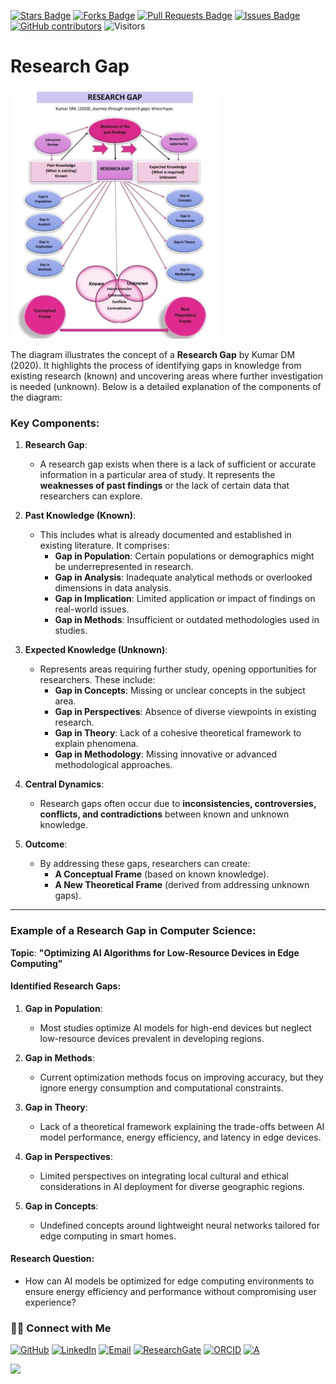 <a href="https://github.com/drshahizan/short-course/stargazers"><img src="https://img.shields.io/github/stars/drshahizan/short-course" alt="Stars Badge"/></a>
<a href="https://github.com/drshahizan/short-course/network/members"><img src="https://img.shields.io/github/forks/drshahizan/short-course" alt="Forks Badge"/></a>
<a href="https://github.com/drshahizan/short-course/pulls"><img src="https://img.shields.io/github/issues-pr/drshahizan/short-course" alt="Pull Requests Badge"/></a>
<a href="https://github.com/drshahizan/short-course"><img src="https://img.shields.io/github/issues/drshahizan/short-course" alt="Issues Badge"/></a>
<a href="https://github.com/drshahizan/short-course/graphs/contributors"><img alt="GitHub contributors" src="https://img.shields.io/github/contributors/drshahizan/short-course?color=2b9348"></a>
![Visitors](https://api.visitorbadge.io/api/visitors?path=https%3A%2F%2Fgithub.com%2Fdrshahizan%2Fshort-course&labelColor=%23d9e3f0&countColor=%23697689&style=flat)

# Research Gap

 <img src="https://github.com/drshahizan/short-course/blob/main/25upsi/images/research%20gap.jpeg" alt="Image Alt Text"  height="400">

The diagram illustrates the concept of a **Research Gap** by Kumar DM (2020). It highlights the process of identifying gaps in knowledge from existing research (known) and uncovering areas where further investigation is needed (unknown). Below is a detailed explanation of the components of the diagram:

### **Key Components:**

1. **Research Gap**:
   - A research gap exists when there is a lack of sufficient or accurate information in a particular area of study. It represents the **weaknesses of past findings** or the lack of certain data that researchers can explore.

2. **Past Knowledge (Known)**:
   - This includes what is already documented and established in existing literature. It comprises:
     - **Gap in Population**: Certain populations or demographics might be underrepresented in research.
     - **Gap in Analysis**: Inadequate analytical methods or overlooked dimensions in data analysis.
     - **Gap in Implication**: Limited application or impact of findings on real-world issues.
     - **Gap in Methods**: Insufficient or outdated methodologies used in studies.

3. **Expected Knowledge (Unknown)**:
   - Represents areas requiring further study, opening opportunities for researchers. These include:
     - **Gap in Concepts**: Missing or unclear concepts in the subject area.
     - **Gap in Perspectives**: Absence of diverse viewpoints in existing research.
     - **Gap in Theory**: Lack of a cohesive theoretical framework to explain phenomena.
     - **Gap in Methodology**: Missing innovative or advanced methodological approaches.

4. **Central Dynamics**:
   - Research gaps often occur due to **inconsistencies, controversies, conflicts, and contradictions** between known and unknown knowledge.

5. **Outcome**:
   - By addressing these gaps, researchers can create:
     - **A Conceptual Frame** (based on known knowledge).
     - **A New Theoretical Frame** (derived from addressing unknown gaps).

---

### **Example of a Research Gap in Computer Science**:

**Topic**: **"Optimizing AI Algorithms for Low-Resource Devices in Edge Computing"**

#### **Identified Research Gaps**:
1. **Gap in Population**:
   - Most studies optimize AI models for high-end devices but neglect low-resource devices prevalent in developing regions.

2. **Gap in Methods**:
   - Current optimization methods focus on improving accuracy, but they ignore energy consumption and computational constraints.

3. **Gap in Theory**:
   - Lack of a theoretical framework explaining the trade-offs between AI model performance, energy efficiency, and latency in edge devices.

4. **Gap in Perspectives**:
   - Limited perspectives on integrating local cultural and ethical considerations in AI deployment for diverse geographic regions.

5. **Gap in Concepts**:
   - Undefined concepts around lightweight neural networks tailored for edge computing in smart homes.

#### **Research Question**:
- How can AI models be optimized for edge computing environments to ensure energy efficiency and performance without compromising user experience?

### 🙌🏻 Connect with Me
<p align="left">
    <a href="https://github.com/drshahizan" target="_blank"><img alt="GitHub" src="https://img.shields.io/badge/-@drshahizan-181717?style=flat-square&logo=GitHub&logoColor=white"></a>
    <a href="https://www.linkedin.com/in/drshahizan" target="_blank"><img alt="LinkedIn" src="https://img.shields.io/badge/-drshahizan-blue?style=flat-square&logo=Linkedin&logoColor=white&link=https://www.linkedin.com/in/drshahizan/"></a>
    <a href="mailto:shahizan@utm.my" target="_blank"><img alt="Email" src="https://img.shields.io/badge/-shahizan@utm.my-c14438?style=flat-square&logo=Gmail&logoColor=white&link=mailto:shahizan@utm.my.com"></a>
    <a href="https://www.researchgate.net/profile/Mohd-Othman-28" target="_blank"><img alt="ResearchGate" src="https://img.shields.io/badge/-ResearchGate-00CCBB?style=flat-square&logo=ResearchGate&logoColor=white"></a>
    <a href="https://orcid.org/0000-0003-4261-1873" target="_blank"><img alt="ORCID" src="https://img.shields.io/badge/-ORCID-A6CE39?style=flat-square&logo=ORCID&logoColor=white"></a> 
 <a href="https://visitorbadge.io/status?path=https%3A%2F%2Fgithub.com%2Fdrshahizan" target="_blank"><img alt="A" src="https://api.visitorbadge.io/api/visitors?path=https%3A%2F%2Fgithub.com%2Fdrshahizan&labelColor=%23697689&countColor=%23555555&style=plastic"></a>
 
![](https://hit.yhype.me/github/profile?user_id=81284918)
</p>

